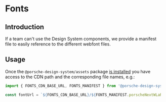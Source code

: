 # Fonts

<TableOfContents></TableOfContents>

## Introduction

If a team can't use the Design System components, we provide a manifest file to easily reference to the different
webfont files.

## Usage

Once the `@porsche-design-system/assets` package [is installed](assets/introduction) you have access to the CDN path and
the corresponding file names, e.g.:

```ts
import { FONTS_CDN_BASE_URL, FONTS_MANIFEST } from '@porsche-design-system/assets';

const fontUrl = `${FONTS_CDN_BASE_URL}/${FONTS_MANIFEST.porscheNextWLaRegular.woff2}`;
```
